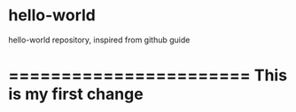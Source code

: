 # hello-world

hello-world repository, inspired from github guide

=======================
This is my first change
=======================
